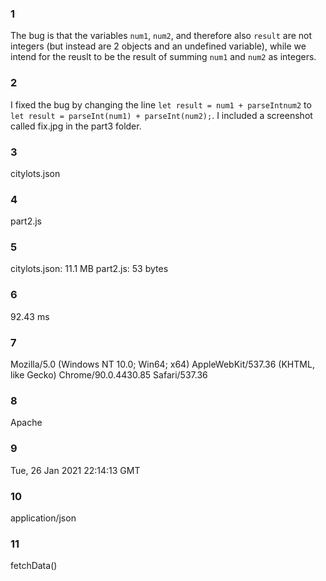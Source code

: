 ### 1
The bug is that the variables `num1`, `num2`, and therefore also `result` are not integers (but instead are 2 objects and an undefined variable), while we intend for the reuslt to be the result of summing `num1` and `num2` as integers. 
### 2
I fixed the bug by changing the line `let result = num1 + parseIntnum2` to `let result = parseInt(num1) + parseInt(num2);`.
I included a screenshot called fix.jpg in the part3 folder.
### 3
citylots.json
### 4
part2.js
### 5
citylots.json: 11.1 MB
part2.js: 53 bytes
### 6
92.43 ms
### 7
Mozilla/5.0 (Windows NT 10.0; Win64; x64) AppleWebKit/537.36 (KHTML, like Gecko) Chrome/90.0.4430.85 Safari/537.36
### 8
Apache
### 9
Tue, 26 Jan 2021 22:14:13 GMT
### 10
application/json
### 11
fetchData()